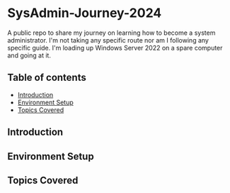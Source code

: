 # SysAdmin-Journey-2024
A public repo to share my journey on learning how to become a system administrator. I'm not taking any specific route nor am I following any specific guide. I'm loading up Windows Server 2022 on a spare computer and going at it.

## Table of contents

- [Introduction](#Introduction)
- [Environment Setup](#Environment-Setup)
- [Topics Covered](#Topics-Covered)






## Introduction

## Environment Setup

## Topics Covered











